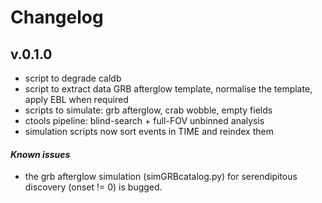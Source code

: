 # Changelog

## **v.0.1.0**
- script to degrade caldb
- script to extract data GRB afterglow template, normalise the template, apply EBL when required
- scripts to simulate: grb afterglow, crab wobble, empty fields
- ctools pipeline: blind-search + full-FOV unbinned analysis
- simulation scripts now sort events in TIME and reindex them

#### *Known issues*
- the grb afterglow simulation (simGRBcatalog.py) for serendipitous discovery (onset != 0) is bugged. 